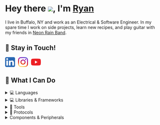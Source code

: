 # Hey there <img src="https://emojis.slackmojis.com/emojis/images/1531849430/4246/blob-sunglasses.gif?1531849430" width="30"/>, I'm [Ryan](https://ryanprintup.com)

I live in Buffalo, NY and work as an Electrical & Software Engineer. In my spare time I work on side projects, learn new recipes, and play guitar with my friends in [Neon Rain Band](https://neonrainband.com).

## 💬 Stay in Touch!

<a href="https://www.linkedin.com/in/ryanprintup">
	<img align="left" src="https://raw.githubusercontent.com/RyanPrintup/RyanPrintup/main/media/logo-linkedin.png" alt="Connect with me on LinkedIn" width="32px" style="margin-right:10px"/>
</a>
<a href="https://www.instagram.com/ryanprintup">
	<img align="left" src="https://raw.githubusercontent.com/RyanPrintup/RyanPrintup/main/media/logo-instagram.png" alt="Follow me on Instagram" width="32px" style="margin-right:10px"/>
</a>
<a href="https://www.youtube.com/channel/UC-UCCEy_jLAB3_qpjgR5PkQ">
	<img align="left" src="https://raw.githubusercontent.com/RyanPrintup/RyanPrintup/main/media/logo-youtube.png" alt="Subscribe to me on YouTube" width="32px" style="margin-right:10px"/>
</a>
<br/>
<br/>

## 🚀 What I Can Do
<details>
	<summary>💻 Languages</summary>
	<br/>
	<p>
		C, C++, Python, C#, HTML5, CSS3, Sass
	</p>
</details>

<details>
	<summary>💻 Libraries & Frameworks</summary>
	<br/>
	<p>
		Bootstrap, React.JS, STM32Hal
	</p>
</details>

<details>
	<summary>🔨 Tools</summary>
	<br/>
	<p>
		VSCode, Visual Studio, Windows OS, Linux OS (Ubuntu, Mint CentOS), Oscilloscope, Multimeter, Logic Analyzer, Soldering Iron
	</p>
</details>

<details>
	<summary>🔨 Protocols</summary>
	<br/>
	<p>
		Ethernet, EtherCAT, SPI, I2C, UART, USB (HID / Hub / Audio)
	</p>
</details>

<details>
	<summary>Components & Peripherals</summary>
	<br/>
	<p>
		GPIO, ADC, DAC
	</p>
</details>
